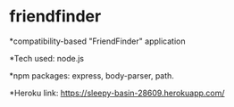 # friendfinder

*compatibility-based "FriendFinder" application

*Tech used: node.js

*npm packages: express, body-parser, path.

*Heroku link: https://sleepy-basin-28609.herokuapp.com/